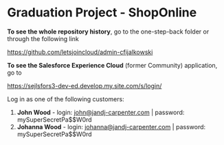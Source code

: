 # Graduation Project - ShopOnline

**To see the whole repository history**, go to the one-step-back folder or through the following link

https://github.com/letsjoincloud/admin-cfijalkowski

**To see the Salesforce Experience Cloud** (former Community) application, go to 

https://sejlsfors3-dev-ed.develop.my.site.com/s/login/

Log in as one of the following customers:
1. **John Wood**   - login: john@jandj-carpenter.com    | password: mySuperSecretPa$$W0rd
2. **Johanna Wood** - login: johanna@jandj-carpenter.com | password: mySuperSecretPa$$W0rd
